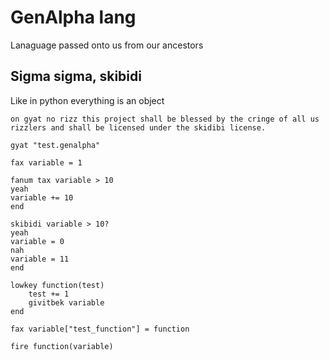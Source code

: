 # GenAlpha lang

Lanaguage passed onto us from our ancestors

## Sigma sigma, skibidi

Like in python everything is an object

```genalpha
on gyat no rizz this project shall be blessed by the cringe of all us rizzlers and shall be licensed under the skidibi license.

gyat "test.genalpha"

fax variable = 1

fanum tax variable > 10
yeah
variable += 10
end

skibidi variable > 10?
yeah
variable = 0
nah
variable = 11
end

lowkey function(test)
    test += 1
    givitbek variable
end

fax variable["test_function"] = function

fire function(variable)
```
